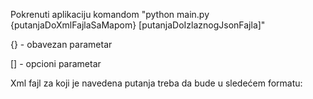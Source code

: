 Pokrenuti aplikaciju komandom "python main.py {putanjaDoXmlFajlaSaMapom} [putanjaDoIzlaznogJsonFajla]"

{} - obavezan parametar

[] - opcioni parametar

Xml fajl za koji je navedena putanja treba da bude u sledećem formatu:
<!--
<map>
	<cells>
    <!-- proizvoljan broj cell-ova --- 
		<cell row="BROJ_OD_1_DO_100" col= "SLOVO_OD_A_DO_Z" />
	</cells>	
	<start-point row="BROJ_OD_1_DO_100" col= "SLOVO_OD_A_DO_Z" />
	<end-point row="BROJ_OD_1_DO_100" col= "SLOVO_OD_A_DO_Z" />
</map>
-->

